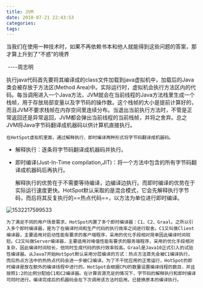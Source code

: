 ```yaml
---
title: JVM
date: 2018-07-21 22:43:53
categories:
tags:
---
```


​	当我们在使用一种技术时，如果不再依赖书本和他人就能得到这些问题的答案，那才算上升到了“不惑”的境界

​																									----周志明







执行java代码首先要将其编译成的class文件加载到java虚拟机中，加载后的Java类会被存放于方法区(Method Area)中。实际运行时，虚拟机会执行方法区内的代码。每当调用进入一个Java方法，JVM就会在当前线程的Java方法栈里生成一个栈帧，用于存放局部变量以及字节码的操作数。这个栈帧的大小是提前计算好的，而且JVM不要求栈帧在内存空间里连续分布。当退出当前执行方法时，不管是正常返回还是异常返回，JVM都会弹出当前线程的当前栈帧，并将之舍弃。总之JVM将Java字节码翻译成机器码以供计算机直接执行。

	在HotSpot虚拟机里面，通过解释执行、即时编译两种形式将字节码翻译成机器码。

   * 解释执行：逐条将字节码翻译成机器码并执行。

   * 即时编译(Just-In-Time compilation,JIT)：将一个方法中包含的所有字节码翻译成机器码后再执行。

     

     解释执行的优势在于不需要等待编译，边编译边执行。而即时编译的优势在于实际运行速度更快。HotSpot默认采取的是混合模式，它会先解释执行字节码，而后将其反复执行的==热点代码==，以方法为单位进行即时编译。

![1532217599533](C:\Users\zhangchi\AppData\Local\Temp\1532217599533.png)

	为了满足不同的用户场景需求，HotSpot内置了多个即时编译器：C1、C2、Graal。之所以引入多个即时编译器，是为了在编译时间和生产代码的执行效率之间进行取舍。C1又叫做Client编译器，主要适用对启动性能有要求的客户端程序，采用的优化手段相对简单因此编译时间较短。C2又叫做Server编译器，主要适用对峰值性能有要求的服务端程序，采用的优化手段相对复杂，因此编译时间较长，但同时生成代码的执行效率较高。Graal是Java10正式引入的试验性编译器。从Java7开始HotSpot默认采用分层编译的方式：热点方法首先会被C1编译执行，而后热点方法中的热热点代码会进一步被C2编译。为了不干扰应用的正常运行，HotSpot的即时编译是放在额外的编译线程中进行的。HotSpot会根据CPU的数量设置编译线程的数目，并且按照1:2的比例分配给C1和C2编译器。在计算资源充足的情况下，字节码的解释执行和即时编译可同时进行。编译完成后的机器码会在下次调用该方法时启用，已替换原本的编译执行。